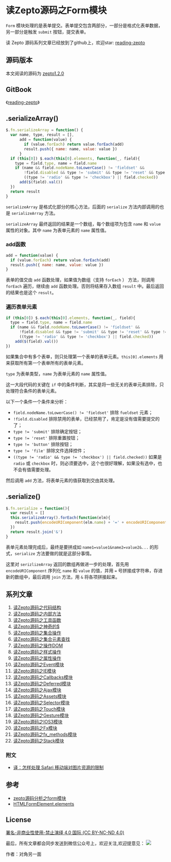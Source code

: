 # 读Zepto源码之Form模块

`Form` 模块处理的是表单提交。表单提交包含两部分，一部分是格式化表单数据，另一部分是触发 `submit` 按钮，提交表单。

读 Zepto 源码系列文章已经放到了github上，欢迎star: [reading-zepto](https://github.com/yeyuqiudeng/reading-zepto)

## 源码版本

本文阅读的源码为 [zepto1.2.0](https://github.com/madrobby/zepto/tree/v1.2.0)

## GitBook

《[reading-zepto](https://yeyuqiudeng.gitbooks.io/reading-zepto/content/)》

## .serializeArray()

```javascript
$.fn.serializeArray = function() {
  var name, type, result = [],
      add = function(value) {
        if (value.forEach) return value.forEach(add)
        result.push({ name: name, value: value })
      }
  if (this[0]) $.each(this[0].elements, function(_, field){
    type = field.type, name = field.name
    if (name && field.nodeName.toLowerCase() != 'fieldset' &&
        !field.disabled && type != 'submit' && type != 'reset' && type != 'button' && type != 'file' &&
        ((type != 'radio' && type != 'checkbox') || field.checked))
      add($(field).val())
  })
  return result
}
```

`serializeArray` 是格式化部分的核心方法，后面的 `serialize` 方法内部调用的也是 `serializeArray` 方法。

`serializeArray` 最终返回的结果是一个数组，每个数组项为包含 `name` 和 `value` 属性的对象。其中 `name` 为表单元素的 `name` 属性值。

### add函数

```javascript
add = function(value) {
  if (value.forEach) return value.forEach(add)
  result.push({ name: name, value: value })
}
```

表单的值交由 `add` 函数处理，如果值为数组（支持 `forEach` ） 方法，则调用 `forEach` 遍历，继续由 `add` 函数处理。否则将结果存入数组 `result` 中。最后返回的结果也是这个  `result`。

### 遍历表单元素

```javascript
if (this[0]) $.each(this[0].elements, function(_, field){
  type = field.type, name = field.name
  if (name && field.nodeName.toLowerCase() != 'fieldset' &&
      !field.disabled && type != 'submit' && type != 'reset' && type != 'button' && type != 'file' &&
      ((type != 'radio' && type != 'checkbox') || field.checked))
    add($(field).val())
})
```

如果集合中有多个表单，则只处理第一个表单的表单元素。`this[0].elements`  用来获取所有第一个表单所有的表单元素。

`type` 为表单类型，`name` 为表单元素的 `name` 属性值。

这一大段代码的关键在 `if` 中的条件判断，其实是将一些无关的表单元素排除，只处理符合条件的表单元素。

以下一个条件一个条件来分析：

* `field.nodeName.toLowerCase() != 'fieldset'` 排除 `fueldset` 元素；
* `!field.disabled` 排除禁用的表单，已经禁用了，肯定是没有值需要提交的了；
* `type != 'submit'` 排除确定按钮；
* `type != 'reset'` 排除重置按钮；
* `type != 'button'` 排除按钮；
* `type != 'file'` 排除文件选择控件；
* `((type != 'radio' && type != 'checkbox') || field.checked))` 如果是 `radio` 或 `checkbox` 时，则必须要选中，这个也很好理解，如果没有选中，也不会有值需要处理。

然后调用 `add` 方法，将表单元素的值获取到交由其处理。

## .serialize()

```javascript
$.fn.serialize = function(){
  var result = []
  this.serializeArray().forEach(function(elm){
    result.push(encodeURIComponent(elm.name) + '=' + encodeURIComponent(elm.value))
  })
  return result.join('&')
}
```

表单元素处理完成后，最终是要拼成如 `name1=value1&name2=value2&...` 的形式，`serialize` 方法要做的就是这部分事情。

这里对 `serizlizeArray` 返回的数组再做进一步的处理，首先用 `encodeURIComponent` 序列化 `name` 和 `value` 的值，并用 `=` 号拼接成字符串，存进新的数组中，最后调用 `join` 方法，用 `&` 将各项拼接起来。

## 系列文章

1. [读Zepto源码之代码结构](https://github.com/yeyuqiudeng/reading-zepto/blob/master/src/%E8%AF%BBZepto%E6%BA%90%E7%A0%81%E4%B9%8B%E4%BB%A3%E7%A0%81%E7%BB%93%E6%9E%84.md)
2. [读Zepto源码之内部方法](https://github.com/yeyuqiudeng/reading-zepto/blob/master/src/%E8%AF%BBZepto%E6%BA%90%E7%A0%81%E4%B9%8B%E5%86%85%E9%83%A8%E6%96%B9%E6%B3%95.md)
3. [读Zepto源码之工具函数](https://github.com/yeyuqiudeng/reading-zepto/blob/master/src/%E8%AF%BBZepto%E6%BA%90%E7%A0%81%E4%B9%8B%E5%B7%A5%E5%85%B7%E5%87%BD%E6%95%B0.md)
4. [读Zepto源码之神奇的$](https://github.com/yeyuqiudeng/reading-zepto/blob/master/src/%E8%AF%BBZepto%E6%BA%90%E7%A0%81%E4%B9%8B%E7%A5%9E%E5%A5%87%E7%9A%84%24.md)
5. [读Zepto源码之集合操作](https://github.com/yeyuqiudeng/reading-zepto/blob/master/src/%E8%AF%BBZepto%E6%BA%90%E7%A0%81%E4%B9%8B%E9%9B%86%E5%90%88%E6%93%8D%E4%BD%9C.md)
6. [读Zepto源码之集合元素查找](https://github.com/yeyuqiudeng/reading-zepto/blob/master/src/%E8%AF%BBZepto%E6%BA%90%E7%A0%81%E4%B9%8B%E9%9B%86%E5%90%88%E5%85%83%E7%B4%A0%E6%9F%A5%E6%89%BE.md)
7. [读Zepto源码之操作DOM](https://github.com/yeyuqiudeng/reading-zepto/blob/master/src/%E8%AF%BBZepto%E6%BA%90%E7%A0%81%E4%B9%8B%E6%93%8D%E4%BD%9CDOM.md)
8. [读Zepto源码之样式操作](https://github.com/yeyuqiudeng/reading-zepto/blob/master/src/%E8%AF%BBZepto%E6%BA%90%E7%A0%81%E4%B9%8B%E6%A0%B7%E5%BC%8F%E6%93%8D%E4%BD%9C.md)
9. [读Zepto源码之属性操作](https://github.com/yeyuqiudeng/reading-zepto/blob/master/src/%E8%AF%BBZepto%E6%BA%90%E7%A0%81%E4%B9%8B%E5%B1%9E%E6%80%A7%E6%93%8D%E4%BD%9C.md)
10. [读Zepto源码之Event模块](https://github.com/yeyuqiudeng/reading-zepto/blob/master/src/%E8%AF%BBZepto%E6%BA%90%E7%A0%81%E4%B9%8BEvent%E6%A8%A1%E5%9D%97.md)
11. [读Zepto源码之IE模块](https://github.com/yeyuqiudeng/reading-zepto/blob/master/src/%E8%AF%BBZepto%E6%BA%90%E7%A0%81%E4%B9%8BIE%E6%A8%A1%E5%9D%97.md)
12. [读Zepto源码之Callbacks模块](https://github.com/yeyuqiudeng/reading-zepto/blob/master/src/%E8%AF%BBZepto%E6%BA%90%E7%A0%81%E4%B9%8BCallbacks%E6%A8%A1%E5%9D%97.md)
13. [读Zepto源码之Deferred模块](https://github.com/yeyuqiudeng/reading-zepto/blob/master/src/%E8%AF%BBZepto%E6%BA%90%E7%A0%81%E4%B9%8BDeferred%E6%A8%A1%E5%9D%97.md)
14. [读Zepto源码之Ajax模块](https://github.com/yeyuqiudeng/reading-zepto/blob/master/src/%E8%AF%BBZepto%E6%BA%90%E7%A0%81%E4%B9%8BAjax%E6%A8%A1%E5%9D%97.md)
15. [读Zepto源码之Assets模块](https://github.com/yeyuqiudeng/reading-zepto/blob/master/src/%E8%AF%BBZepto%E6%BA%90%E7%A0%81%E4%B9%8Bassets%E6%A8%A1%E5%9D%97.md)
16. [读Zepto源码之Selector模块](https://github.com/yeyuqiudeng/reading-zepto/blob/master/src/%E8%AF%BBZepto%E6%BA%90%E7%A0%81%E4%B9%8BSelector%E6%A8%A1%E5%9D%97.md)
17. [读Zepto源码之Touch模块](https://github.com/yeyuqiudeng/reading-zepto/blob/master/src/%E8%AF%BBZepto%E6%BA%90%E7%A0%81%E4%B9%8BTouch%E6%A8%A1%E5%9D%97.md)
18. [读Zepto源码之Gesture模块](https://github.com/yeyuqiudeng/reading-zepto/blob/master/src/%E8%AF%BBZepto%E6%BA%90%E7%A0%81%E4%B9%8BGesture%E6%A8%A1%E5%9D%97.md)
19. [读Zepto源码之IOS3模块](https://github.com/yeyuqiudeng/reading-zepto/blob/master/src/%E8%AF%BBZepto%E6%BA%90%E7%A0%81%E4%B9%8BIOS3%E6%A8%A1%E5%9D%97.md)
20. [读Zepto源码之Fx模块](https://github.com/yeyuqiudeng/reading-zepto/blob/master/src/%E8%AF%BBZepto%E6%BA%90%E7%A0%81%E4%B9%8BFx%E6%A8%A1%E5%9D%97.md)
21. [读Zepto源码之fx_methods模块](https://github.com/yeyuqiudeng/reading-zepto/blob/master/src/%E8%AF%BBZepto%E6%BA%90%E7%A0%81%E4%B9%8Bfx_methods%E6%A8%A1%E5%9D%97.md)
22. [读Zepto源码之Stack模块](https://github.com/yeyuqiudeng/reading-zepto/blob/master/src/%E8%AF%BBZepto%E6%BA%90%E7%A0%81%E4%B9%8BStack%E6%A8%A1%E5%9D%97.md)

### 附文

- [译：怎样处理 Safari 移动端对图片资源的限制](https://github.com/yeyuqiudeng/reading-zepto/blob/master/src/%E9%99%84%EF%BC%9A%E6%80%8E%E6%A0%B7%E5%A4%84%E7%90%86%20Safari%20%E7%A7%BB%E5%8A%A8%E7%AB%AF%E5%AF%B9%E5%9B%BE%E7%89%87%E8%B5%84%E6%BA%90%E7%9A%84%E9%99%90%E5%88%B6.md)

## 参考

- [zepto源码分析之form模块](https://juejin.im/post/59d07c03f265da0668761e82?utm_source=gold_browser_extension)
- [HTMLFormElement.elements](https://developer.mozilla.org/en-US/docs/Web/API/HTMLFormElement/elements)

## License

[署名-非商业性使用-禁止演绎 4.0 国际 (CC BY-NC-ND 4.0)](http://creativecommons.org/licenses/by-nc-nd/4.0/)

最后，所有文章都会同步发送到微信公众号上，欢迎关注,欢迎提意见：  ![](https://raw.githubusercontent.com/yeyuqiudeng/resource/master/images/qrcode_front-end-article.jpg) 

作者：对角另一面

